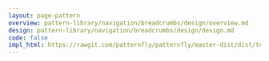 ```yaml
---
layout: page-pattern
overview: pattern-library/navigation/breadcrumbs/design/overview.md
design: pattern-library/navigation/breadcrumbs/design/design.md
code: false
impl_html: https://rawgit.com/patternfly/patternfly/master-dist/dist/tests/breadcrumbs.html
---
```


